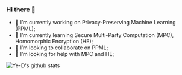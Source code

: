 ### Hi there 👋

- 🔭 I’m currently working on Privacy-Preserving Machine Learning (PPML);
- 🌱 I’m currently learning Secure Multi-Party Computation (MPC), Homomorphic Encryption (HE);
- 👯 I’m looking to collaborate on PPML;
- 🤔 I’m looking for help with MPC and HE;

![Ye-D's github stats](https://github-readme-stats.vercel.app/api?username=Ye-D&show_icons=true&icon_color=fff&bg_color=30,e96443,904e95&title_color=fff&text_color=fff) 
